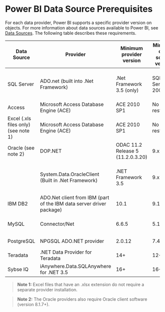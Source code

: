 ﻿<properties
   pageTitle="Power BI data source prerequisites"
   description="Power BI data source prerequisites"
   services="powerbi"
   documentationCenter=""
   authors="davidiseminger"
   manager="mblythe"
   editor=""
   tags=""
   qualityFocus="no"
   qualityDate=""/>

<tags
   ms.service="powerbi"
   ms.devlang="NA"
   ms.topic="article"
   ms.tgt_pltfrm="NA"
   ms.workload="powerbi"
   ms.date="04/15/2016"
   ms.author="davidi"/>

# Power BI Data Source Prerequisites

For each data provider, Power BI supports a specific provider version on objects. For more information about data sources available to Power BI, see [Data Sources](powerbi-desktop-data-sources). The following table describes these requirements.

|Data Source|Provider|Minimum provider version|Minimum data source version|Supported data source objects|Download link|
|---|---|---|---|---|---|
|SQL Server|ADO.net (built into .Net Framework)|.Net Framework 3.5 (only)|SQL Server 2005+|Tables/Views, Scalar functions, Table functions|Included in .NET Framework 3.5 or above
|Access|Microsoft Access Database Engine (ACE)| ACE 2010 SP1|No restriction|Tables/Views|[Download link](http://go.microsoft.com/fwlink/?linkid=285987&clcid=0x409)
|Excel (.xls files only) (see note 1)|Microsoft Access Database Engine (ACE)|ACE 2010 SP1|No restriction|Tables, Sheets|[Download link](http://go.microsoft.com/fwlink/?linkid=285987&clcid=0x409)
|Oracle (see note 2)| DOP.NET|ODAC 11.2 Release 5 (11.2.0.3.20)|9.x+|Tables/Views|[Download link](http://go.microsoft.com/fwlink/?linkid=272376&clcid=0x409)
| |System.Data.OracleClient (Built in .Net Framework)|.NET Framework 3.5|9.x+|Tables/Views|Included in .NET Framework 3.5 or above
|IBM DB2|ADO.Net client from IBM (part of the IBM data server driver package)|10.1|9.1+|Tables/Views|[Download link](http://go.microsoft.com/fwlink/?linkid=274911&clcid=0x409)
|MySQL|Connector/Net|6.6.5|5.1|Tables/Views, Scalar functions|[Download link](http://go.microsoft.com/fwlink/?linkid=278885&clcid=0x409)
|PostgreSQL|NPGSQL ADO.NET provider| 2.0.12|7.4|Tables/Views|[Download link](http://go.microsoft.com/fwlink/?linkid=282716&clcid=0x409)
|Teradata|.NET Data Provider for Teradata|14+|12+|Tables/Views|[Download link](http://go.microsoft.com/fwlink/?linkid=278886&clcid=0x409)
|Sybse IQ|iAnywhere.Data.SQLAnywhere for .NET 3.5|16+|16+|Tables/Views|[Download link](http://go.microsoft.com/fwlink/?linkid=324846)


> **Note 1:** Excel files that have an .xlsx extension do not require a separate provider installation.

> **Note 2:** The Oracle providers also require Oracle client software (version 8.1.7+).
